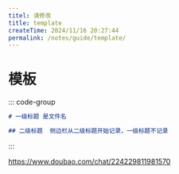 ```yaml
---
titel: 请修改
title: template
createTime: 2024/11/16 20:27:44
permalink: /notes/guide/template/
---
```

# 模板

::: code-group
```md
# 一级标题 是文件名

## 二级标题  侧边栏从二级标题开始记录，一级标题不记录

```
:::

https://www.doubao.com/chat/224229811981570